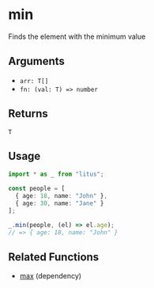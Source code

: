 # min

Finds the element with the minimum value

## Arguments

- `arr: T[]`
- `fn: (val: T) => number`

## Returns

`T`

## Usage

```ts
import * as _ from "litus";

const people = [
  { age: 18, name: "John" },
  { age: 30, name: "Jane" }
];

_.min(people, (el) => el.age);
// => { age: 18, name: "John" }
```

## Related Functions

- [max](max.md) (dependency)
